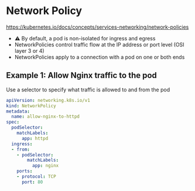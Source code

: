 # Network Policy

https://kubernetes.io/docs/concepts/services-networking/network-policies

* ⚠️ By default, a pod is non-isolated for ingress and egress
* NetworkPolicies control traffic flow at the IP address or port level (OSI layer 3 or 4)
* NetworkPolicies apply to a connection with a pod on one or both ends

## Example 1: Allow Nginx traffic to the pod

Use a selector to specify what traffic is allowed to and from the pod

```yaml
apiVersion: networking.k8s.io/v1
kind: NetworkPolicy
metadata:
  name: allow-nginx-to-httpd
spec:
  podSelector:
    matchLabels:
      app: httpd
  ingress:
  - from:
    - podSelector:
        matchLabels:
          app: nginx
    ports:
    - protocol: TCP
      port: 80
```
